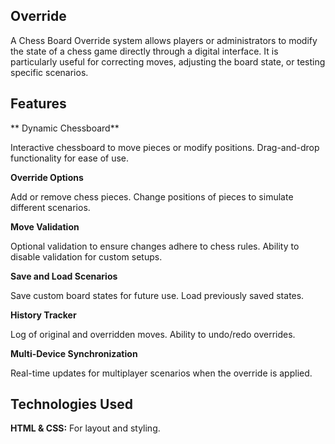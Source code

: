 **Override**
----------------------------------------------------------------------------------------------------------------------------------------------
A Chess Board Override system allows players or administrators to modify the state of a chess game directly through a digital interface. It is particularly useful for correcting moves, adjusting the board state, or testing specific scenarios.

 **Features**
 -----------------------------------------------------------------------------------------------------------------------------------------
** Dynamic Chessboard**

Interactive chessboard to move pieces or modify positions.
Drag-and-drop functionality for ease of use.

**Override Options**

Add or remove chess pieces.
Change positions of pieces to simulate different scenarios.

**Move Validation**

Optional validation to ensure changes adhere to chess rules.
Ability to disable validation for custom setups.

**Save and Load Scenarios**

Save custom board states for future use.
Load previously saved states.

**History Tracker**

Log of original and overridden moves.
Ability to undo/redo overrides.

**Multi-Device Synchronization**

Real-time updates for multiplayer scenarios when the override is applied.

**Technologies Used**
------------------------------------------------------------------------------------------------------------------------------------------
**HTML & CSS:** For layout and styling.

